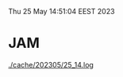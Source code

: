Thu 25 May 14:51:04 EEST 2023
# JAM
<a href='./cache/202305/25_14.log'>./cache/202305/25_14.log</a>
